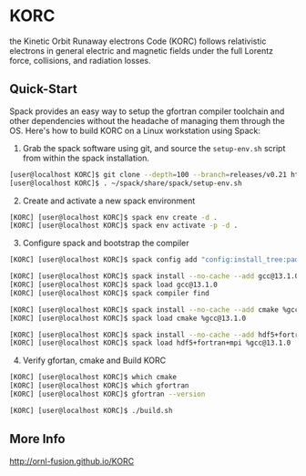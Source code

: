 
# KORC


 the Kinetic Orbit Runaway electrons Code (KORC) follows relativistic electrons in general electric and magnetic fields under the full Lorentz force, collisions, and radiation losses.


## Quick-Start

Spack provides an easy way to setup the gfortran compiler toolchain and other dependencies without the headache of managing them through the OS.  Here's how to build KORC on a Linux workstation using Spack:

1. Grab the spack software using git, and source the `setup-env.sh` script from within the spack installation.

```bash
[user@localhost KORC]$ git clone --depth=100 --branch=releases/v0.21 https://github.com/spack/spack.git ~/spack
[user@localhost KORC]$ . ~/spack/share/spack/setup-env.sh
```

2. Create and activate a new spack environment

```bash
[KORC] [user@localhost KORC]$ spack env create -d .
[KORC] [user@localhost KORC]$ spack env activate -p -d .
```


3. Configure spack and bootstrap the compiler

```bash
[KORC] [user@localhost KORC]$ spack config add "config:install_tree:padded_length:128"

[KORC] [user@localhost KORC]$ spack install --no-cache --add gcc@13.1.0
[KORC] [user@localhost KORC]$ spack load gcc@13.1.0
[KORC] [user@localhost KORC]$ spack compiler find

[KORC] [user@localhost KORC]$ spack install --no-cache --add cmake %gcc@13.1.0
[KORC] [user@localhost KORC]$ spack load cmake %gcc@13.1.0

[KORC] [user@localhost KORC]$ spack install --no-cache --add hdf5+fortran+mpi %gcc@13.1.0
[KORC] [user@localhost KORC]$ spack load hdf5+fortran+mpi %gcc@13.1.0
```


4. Verify gfortan, cmake and Build KORC

```bash
[KORC] [user@localhost KORC]$ which cmake
[KORC] [user@localhost KORC]$ which gfortran
[KORC] [user@localhost KORC]$ gfortran --version

[KORC] [user@localhost KORC]$ ./build.sh
```



## More Info

http://ornl-fusion.github.io/KORC

